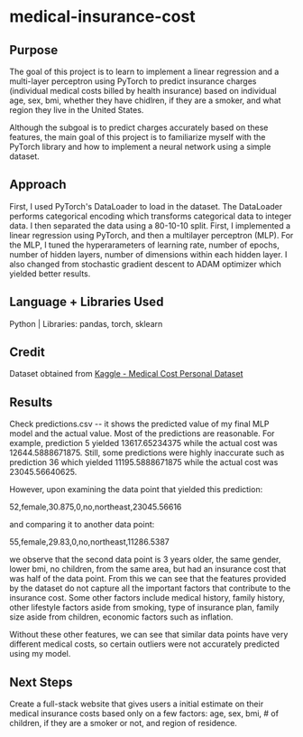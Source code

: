 # medical-insurance-cost

## Purpose

The goal of this project is to learn to implement a linear regression and a multi-layer perceptron using PyTorch
to predict insurance charges (individual medical costs billed by health insurance) based on individual age, sex,
bmi, whether they have chidlren, if they are a smoker, and what region they live in the United States.

Although the subgoal is to predict charges accurately based on these features, the main goal of this project is to
familiarize myself with the PyTorch library and how to implement a neural network using a simple dataset.

## Approach

First, I used PyTorch's DataLoader to load in the dataset. The DataLoader performs categorical encoding which transforms
categorical data to integer data. I then separated the data using a 80-10-10 split. First, I implemented a linear regression
using PyTorch, and then a multilayer perceptron (MLP). For the MLP, I tuned the hyperarameters of learning rate, number of epochs,
number of hidden layers, number of dimensions within each hidden layer. I also changed from stochastic gradient descent to ADAM
optimizer which yielded better results.

## Language + Libraries Used

Python | Libraries: pandas, torch, sklearn

## Credit

Dataset obtained from [Kaggle - Medical Cost Personal Dataset](https://www.kaggle.com/datasets/mirichoi0218/insurance)

## Results

Check predictions.csv -- it shows the predicted value of my final MLP model and the actual value. Most of the predictions are
reasonable. For example, prediction 5 yielded 13617.65234375 while the actual cost was 12644.5888671875. Still, some predictions were
highly inaccurate such as prediction 36 which yielded 11195.5888671875 while the actual cost was 23045.56640625.

However, upon examining the data point that yielded this prediction:

52,female,30.875,0,no,northeast,23045.56616

and comparing it to another data point:

55,female,29.83,0,no,northeast,11286.5387

we observe that the second data point is 3 years older, the same gender, lower bmi, no children, from the same area, but had an insurance
cost that was half of the data point. From this we can see that the features provided by the dataset do not capture all the
important factors that contribute to the insurance cost. Some other factors include medical history, family history, other lifestyle
factors aside from smoking, type of insurance plan, family size aside from children, economic factors such as inflation.

Without these other features, we can see that similar data points have very different medical costs, so certain outliers were not accurately predicted using my model.

## Next Steps

Create a full-stack website that gives users a initial estimate on their medical insurance costs based only on a few factors: age, sex, bmi, # of children, if they are a smoker or not,
and region of residence.
